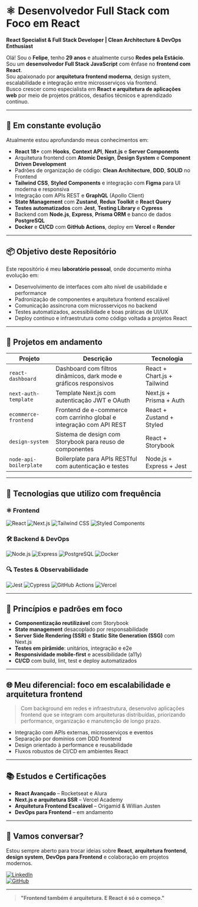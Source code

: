 # ⚛️ Desenvolvedor Full Stack com Foco em React  
**React Specialist & Full Stack Developer | Clean Architecture & DevOps Enthusiast**

Olá! Sou o **Felipe**, tenho **29 anos** e atualmente curso **Redes pela Estácio**.  
Sou um **desenvolvedor Full Stack JavaScript** com ênfase no **frontend com React**.  
Sou apaixonado por **arquitetura frontend moderna**, design system, escalabilidade e integração entre microsserviços via frontend.  
Busco crescer como especialista em **React e arquitetura de aplicações web** por meio de projetos práticos, desafios técnicos e aprendizado contínuo.

---

## 🚀 Em constante evolução

Atualmente estou aprofundando meus conhecimentos em:

- **React 18+** com **Hooks**, **Context API**, **Next.js** e **Server Components**
- Arquitetura frontend com **Atomic Design**, **Design System** e **Component Driven Development**
- Padrões de organização de código: **Clean Architecture**, **DDD**, **SOLID** no Frontend
- **Tailwind CSS**, **Styled Components** e integração com **Figma** para UI moderna e responsiva
- Integração com APIs REST e **GraphQL** (Apollo Client)
- **State Management** com **Zustand**, **Redux Toolkit** e **React Query**
- **Testes automatizados** com **Jest**, **Testing Library** e **Cypress**
- Backend com **Node.js**, **Express**, **Prisma ORM** e banco de dados **PostgreSQL**
- **Docker** e **CI/CD** com **GitHub Actions**, deploy em **Vercel** e **Render**

---

## 📦 Objetivo deste Repositório

Este repositório é meu **laboratório pessoal**, onde documento minha evolução em:

- Desenvolvimento de interfaces com alto nível de usabilidade e performance
- Padronização de componentes e arquitetura frontend escalável
- Comunicação assíncrona com microsserviços no backend
- Testes automatizados, acessibilidade e boas práticas de UI/UX
- Deploy contínuo e infraestrutura como código voltada a projetos React

---

## 🔁 Projetos em andamento

| Projeto                      | Descrição                                                             | Tecnologia               |
|------------------------------|-----------------------------------------------------------------------|--------------------------|
| `react-dashboard`            | Dashboard com filtros dinâmicos, dark mode e gráficos responsivos     | React + Chart.js + Tailwind |
| `next-auth-template`         | Template Next.js com autenticação JWT e OAuth                         | Next.js + Prisma + Auth |
| `ecommerce-frontend`         | Frontend de e-commerce com carrinho global e integração com API REST | React + Zustand + Styled |
| `design-system`              | Sistema de design com Storybook para reuso de componentes             | React + Storybook       |
| `node-api-boilerplate`       | Boilerplate para APIs RESTful com autenticação e testes               | Node.js + Express + Jest |

---

## 🧰 Tecnologias que utilizo com frequência

### ⚛️ Frontend
![React](https://img.shields.io/badge/React-61DAFB?style=for-the-badge&logo=react&logoColor=black)
![Next.js](https://img.shields.io/badge/Next.js-000?style=for-the-badge&logo=next.js&logoColor=white)
![Tailwind CSS](https://img.shields.io/badge/Tailwind_CSS-38B2AC?style=for-the-badge&logo=tailwind-css&logoColor=white)
![Styled Components](https://img.shields.io/badge/Styled--Components-db7093?style=for-the-badge&logo=styled-components&logoColor=white)

### 🛠️ Backend & DevOps
![Node.js](https://img.shields.io/badge/Node.js-339933?style=for-the-badge&logo=nodedotjs&logoColor=white)
![Express](https://img.shields.io/badge/Express.js-000000?style=for-the-badge&logo=express&logoColor=white)
![PostgreSQL](https://img.shields.io/badge/PostgreSQL-336791?style=for-the-badge&logo=postgresql&logoColor=white)
![Docker](https://img.shields.io/badge/Docker-2496ED?style=for-the-badge&logo=docker&logoColor=white)

### 🔍 Testes & Observabilidade
![Jest](https://img.shields.io/badge/Jest-C21325?style=for-the-badge&logo=jest&logoColor=white)
![Cypress](https://img.shields.io/badge/Cypress-17202C?style=for-the-badge&logo=cypress&logoColor=white)
![GitHub Actions](https://img.shields.io/badge/GitHub_Actions-2088FF?style=for-the-badge&logo=github-actions&logoColor=white)
![Vercel](https://img.shields.io/badge/Vercel-000000?style=for-the-badge&logo=vercel&logoColor=white)

---

## 🧠 Princípios e padrões em foco

- **Componentização reutilizável** com Storybook
- **State management** desacoplado por responsabilidade
- **Server Side Rendering (SSR)** e **Static Site Generation (SSG)** com Next.js
- **Testes em pirâmide**: unitários, integração e e2e
- **Responsividade mobile-first** e acessibilidade (a11y)
- **CI/CD** com build, lint, test e deploy automatizados

---

## 🌐 Meu diferencial: foco em escalabilidade e arquitetura frontend

> Com background em redes e infraestrutura, desenvolvo aplicações frontend que se integram com arquiteturas distribuídas, priorizando performance, organização e manutenção de longo prazo.

- Integração com APIs externas, microsserviços e eventos
- Separação por domínios com DDD frontend
- Design orientado à performance e reusabilidade
- Fluxos robustos de CI/CD em ambientes React

---

## 📚 Estudos e Certificações

- **React Avançado** – Rocketseat e Alura
- **Next.js e arquitetura SSR** – Vercel Academy
- **Arquitetura Frontend Escalável** – Origamid & Willian Justen
- **DevOps para Frontend** – em andamento

---

## 💬 Vamos conversar?

Estou sempre aberto para trocar ideias sobre **React**, **arquitetura frontend**, **design system**, **DevOps para Frontend** e colaboração em projetos modernos.

[![LinkedIn](https://img.shields.io/badge/LinkedIn-blue?style=for-the-badge&logo=linkedin&logoColor=white)](https://linkedin.com/in/seu-perfil)  
[![GitHub](https://img.shields.io/badge/GitHub-333?style=for-the-badge&logo=github&logoColor=white)](https://github.com/seu-usuario)

---

> **"Frontend também é arquitetura. E React é só o começo."**

